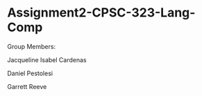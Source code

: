 # Assignment2-CPSC-323-Lang-Comp

Group Members:

Jacqueline Isabel Cardenas

Daniel Pestolesi

Garrett Reeve
